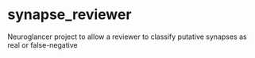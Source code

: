 # synapse_reviewer
Neuroglancer project to allow a reviewer to classify putative synapses as real or false-negative
